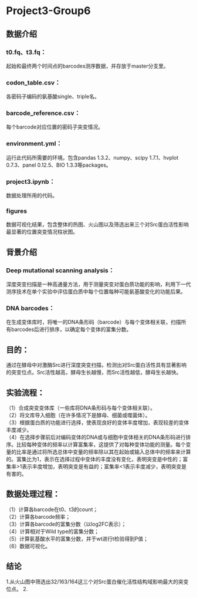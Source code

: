 # Project3-Group6
## 数据介绍
### t0.fq、t3.fq：
起始和最终两个时间点的barcodes测序数据，并存放于master分支里。 
### codon_table.csv：
各密码子编码的氨基酸single、triple名。
### barcode_reference.csv：
每个barcode对应位置的密码子突变情况。 
### environment.yml：
运行此代码所需要的环境。包含pandas 1.3.2、numpy、scipy 1.7.1、hvplot 0.7.3、panel 0.12.5、BIO 1.3.3等packages。 
### project3.ipynb：
数据处理所用的代码。
### figures
数据可视化结果，包含整体的热图、火山图以及筛选出来三个对Src蛋白活性影响最显著的位置突变情况柱状图。
## 背景介绍
### Deep mutational scanning analysis：
深度突变扫描是一种高通量方法，用于测量突变对蛋白质功能的影响，利用下一代测序技术在单个实验中评估蛋白质中每个位置每种可能氨基酸变化的功能后果。 
### DNA barcodes：
在生成变体库时，将唯一的DNA条形码（barcode）与每个变体相关联，扫描所有barcodes后进行排序，以确定每个变体的富集分数。 
## 目的：
通过在酵母中对激酶Src进行深度突变扫描，检测出对Src蛋白活性具有显著影响的突变位点。Src活性越高，酵母生长越慢，而Src活性越低，酵母生长越快。 
## 实验流程：
（1）合成突变变体库（一些库将DNA条形码与每个变体相关联）。    
（2）将文库导入细胞（在许多情况下是酵母、细菌或噬菌体）。    
（3）根据蛋白质的功能进行选择，使表现良好的变体丰度增加，表现较差的变体丰度减少。    
（4）在选择步骤前后对编码变体的DNA或与细胞中变体相关的DNA条形码进行排序。比较每种变体的频率以计算富集率，这提供了对每种变体功能的测量。每个变量的比率是通过将所选总体中变量的频率除以其在起始或输入总体中的频率来计算的。富集比为1，表示在选择过程中变体的丰度没有变化，表明突变是中性的；富集率>1表示丰度增加，表明突变是有益的；富集率<1表示丰度减少，表明突变是有害的。 
## 数据处理过程：
（1）计算各barcode在t0、t3的count；      
（2）计算各barcode频率；   
（3）计算各barcode的富集分数（以log2FC表示）；        
（4）计算相对于Wild type的富集分数；     
（5）计算氨基酸水平的富集分数，并于wt进行t检验得到P值；    
（6）数据可视化。 
## 结论
1.从火山图中筛选出32/163/164这三个对Src蛋白催化活性结构域影响最大的突变位点。
2.
